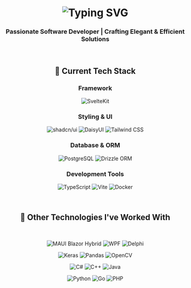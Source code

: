 <h1 align="center">
  <img src="https://readme-typing-svg.herokuapp.com/?font=Fira+Code&color=36BCF7&size=30&center=true&vCenter=true&width=500&height=70&duration=4000&lines=👋+Welcome+to+My+Profile;💻+Exploring+Tech+and+Innovation;" alt="Typing SVG" />
</h1>

<h3 align="center">Passionate Software Developer | Crafting Elegant & Efficient Solutions</h3>

<br/>

## <div align="center">💼 Current Tech Stack</div>

### <div align="center">Framework</div>
<p align="center">
  <img src="https://img.shields.io/badge/SvelteKit-FF3E00?logo=svelte&logoColor=fff&style=flat" alt="SvelteKit" />
</p>

### <div align="center">Styling & UI</div>
<p align="center">
  <img src="https://img.shields.io/badge/shadcn%2Fui-000?logo=shadcnui&logoColor=fff&style=flat" alt="shadcn/ui" />
  <img src="https://img.shields.io/badge/DaisyUI-5A0EF8?logo=daisyui&logoColor=fff&style=flat" alt="DaisyUI" />
  <img src="https://img.shields.io/badge/Tailwind%20CSS-06B6D4?logo=tailwindcss&logoColor=fff&style=flat" alt="Tailwind CSS" />
</p>

### <div align="center">Database & ORM</div>
<p align="center">
  <img src="https://img.shields.io/badge/PostgreSQL-4169E1?logo=postgresql&logoColor=fff&style=flat" alt="PostgreSQL" />
  <img src="https://img.shields.io/badge/Drizzle%20ORM-C5F74F?logo=drizzle&logoColor=000&style=flat" alt="Drizzle ORM" />
</p>

### <div align="center">Development Tools</div>
<p align="center">
  <img src="https://img.shields.io/badge/TypeScript-3178C6?logo=typescript&logoColor=fff&style=flat" alt="TypeScript" />
  <img src="https://img.shields.io/badge/Vite-646CFF?logo=vite&logoColor=fff&style=flat" alt="Vite" />
  <img src="https://img.shields.io/badge/Docker-2496ED?logo=docker&logoColor=fff&style=flat" alt="Docker" />
</p>

<br/>

## <div align="center">🔧 Other Technologies I've Worked With</div>

<br>

<p align="center">
  <img src="https://img.shields.io/badge/MAUI%20Blazor%20Hybrid-512BD4?logo=blazor&logoColor=fff&style=flat" alt="MAUI Blazor Hybrid" />
  <img src="https://img.shields.io/badge/WPF-512BD4?logo=dotnet&logoColor=fff&style=flat" alt="WPF" />
  <img src="https://img.shields.io/badge/Delphi-E62431?logo=delphi&logoColor=fff&style=flat" alt="Delphi" />
</p>

<p align="center">
  <img src="https://img.shields.io/badge/Keras-D00000?logo=keras&logoColor=fff&style=flat" alt="Keras" />
  <img src="https://img.shields.io/badge/pandas-150458?logo=pandas&logoColor=fff&style=flat" alt="Pandas" />
  <img src="https://img.shields.io/badge/OpenCV-5C3EE8?logo=opencv&logoColor=fff&style=flat" alt="OpenCV" />
</p>

<p align="center">
  <img src="https://img.shields.io/badge/C%23-512BD4?logo=dotnet&logoColor=fff&style=flat" alt="C#" />
  <img src="https://img.shields.io/badge/C%2B%2B-00599C?logo=cplusplus&logoColor=fff&style=flat" alt="C++" />
  <img src="https://img.shields.io/badge/Java-000?logo=openjdk&logoColor=fff&style=flat" alt="Java" />
</p>

<p align="center">
  <img src="https://img.shields.io/badge/Python-3776AB?logo=python&logoColor=fff&style=flat" alt="Python" />
  <img src="https://img.shields.io/badge/Go-00ADD8?logo=go&logoColor=fff&style=flat" alt="Go" />
  <img src="https://img.shields.io/badge/PHP-777BB4?logo=php&logoColor=fff&style=flat" alt="PHP" />
</p>
